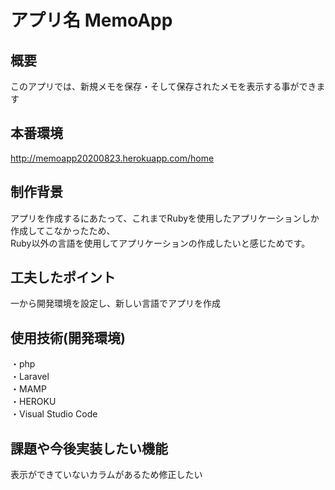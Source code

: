 #  アプリ名 MemoApp

## 概要  
このアプリでは、新規メモを保存・そして保存されたメモを表示する事ができます

## 本番環境  
http://memoapp20200823.herokuapp.com/home

## 制作背景  
アプリを作成するにあたって、これまでRubyを使用したアプリケーションしか作成してこなかったため、  
Ruby以外の言語を使用してアプリケーションの作成したいと感じためです。

## 工夫したポイント  
一から開発環境を設定し、新しい言語でアプリを作成  

## 使用技術(開発環境)  
・php  
・Laravel  
・MAMP  
・HEROKU  
・Visual Studio Code

## 課題や今後実装したい機能  
表示ができていないカラムがあるため修正したい